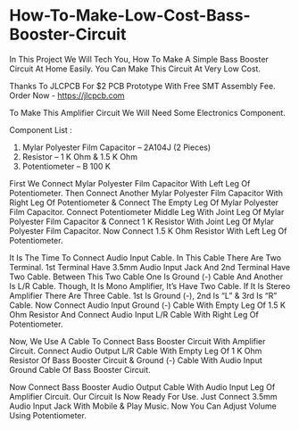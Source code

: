 # How-To-Make-Low-Cost-Bass-Booster-Circuit
In This Project We Will Tech You, How To Make A Simple Bass Booster Circuit At Home Easily. You Can Make This Circuit At Very Low Cost. 

Thanks To JLCPCB For $2 PCB Prototype With Free SMT Assembly Fee.
Order Now - https://jlcpcb.com


To Make This Amplifier Circuit We Will Need Some Electronics Component. 

Component List :
1. Mylar Polyester Film Capacitor – 2A104J (2 Pieces)
2. Resistor – 1 K Ohm & 1.5 K Ohm
3. Potentiometer – B 100 K

First We Connect Mylar Polyester Film Capacitor With Left Leg Of Potentiometer. 
Then Connect Another Mylar Polyester Film Capacitor With Right Leg Of Potentiometer & Connect The Empty Leg Of Mylar Polyester Film Capacitor.
Connect Potentiometer Middle Leg With Joint Leg Of Mylar Polyester Film Capacitor & Connect 1 K Resistor With Joint Leg Of Mylar Polyester Film Capacitor. 
Now Connect 1.5 K Ohm Resistor With Left Leg Of Potentiometer.

It Is The Time To Connect Audio Input Cable. In This Cable There Are Two Terminal. 1st Terminal Have 3.5mm Audio Input Jack And 2nd Terminal Have Two Cable.
Between This Two Cable One Is Ground (-) Cable And Another Is L/R Cable. 
Though, It Is Mono Amplifier, It’s Have Two Cable. If It Is Stereo Amplifier There Are Three Cable. 1st Is Ground (-), 2nd Is “L” & 3rd Is “R” Cable.
Now Connect Audio Input Ground (-) Cable With Empty Leg Of 1.5 K Ohm Resistor And Connect Audio Input L/R Cable With Right Leg Of Potentiometer.

Now, We Use A Cable To Connect Bass Booster Circuit With Amplifier Circuit.
Connect Audio Output L/R Cable With Empty Leg Of 1 K Ohm Resistor Of Bass Booster Circuit & Ground (-) Cable With Audio Input Ground Cable Of Bass Booster Circuit.

 Now Connect Bass Booster Audio Output Cable With Audio Input Leg Of Amplifier Circuit. Our Circuit Is Now Ready For Use.
 Just Connect 3.5mm Audio Input Jack With Mobile & Play Music. Now You Can Adjust Volume Using Potentiometer.
